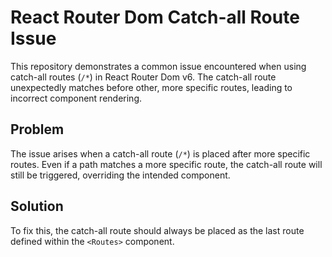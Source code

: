 # React Router Dom Catch-all Route Issue
This repository demonstrates a common issue encountered when using catch-all routes (`/*`) in React Router Dom v6. The catch-all route unexpectedly matches before other, more specific routes, leading to incorrect component rendering.

## Problem
The issue arises when a catch-all route (`/*`) is placed after more specific routes.  Even if a path matches a more specific route, the catch-all route will still be triggered, overriding the intended component.

## Solution
To fix this, the catch-all route should always be placed as the last route defined within the `<Routes>` component.